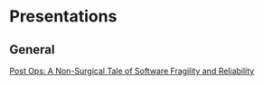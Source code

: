 # Presentations

## General

[Post Ops: A Non-Surgical Tale of Software Fragility and Reliability](http://vimeo.com/m/97697972)
